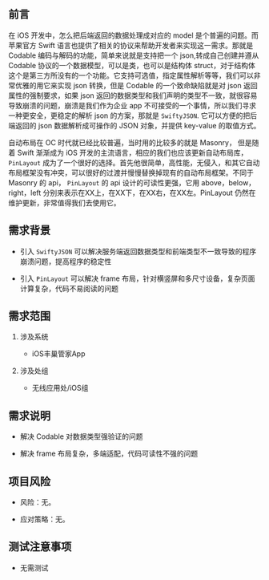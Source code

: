 

## 前言

在 iOS 开发中，怎么把后端返回的数据处理成对应的 model 是个普遍的问题。而苹果官方 Swift 语言也提供了相关的协议来帮助开发者来实现这一需求。那就是 Codable 编码与解码的功能，简单来说就是支持把一个 json,转成自己创建并遵从Codable 协议的一个数据模型，可以是类，也可以是结构体 struct，对于结构体这个是第三方所没有的一个功能。它支持可选值，指定属性解析等等，我们可以非常优雅的用它来实现 json 转换，但是 Codable 的一个致命缺陷就是对 json 返回属性的强制要求，如果 json 返回的数据类型和我们声明的类型不一致，就很容易导致崩溃的问题，崩溃是我们作为企业 app 不可接受的一个事情，所以我们寻求一种更安全，更稳定的解析 json 的方案，那就是 `SwiftyJSON`. 它可以方便的把后端返回的 json 数据解析成可操作的 JSON 对象，并提供 key-value 的取值方式。

自动布局在 OC 时代就已经比较普遍，当时用的比较多的就是 Masonry， 但是随着 Swift 渐渐成为 iOS 开发的主流语言，相应的我们也应该更新自动布局库，`PinLayout` 成为了一个很好的选择。首先他很简单，高性能，无侵入，和其它自动布局框架没有冲突，可以很好的过渡并慢慢替换掉现有的自动布局框架。不同于 Masonry 的 api， `PinLayout` 的 api 设计的可读性更强，它用 above，below，right，left 分别来表示在XX上，在XX下，在XX右，在XX左。PinLayout 仍然在维护更新，非常值得我们去使用它。

## 需求背景

* 引入 `SwiftyJSON` 可以解决服务端返回数据类型和前端类型不一致导致的程序崩溃问题，提高程序的稳定性

* 引入 `PinLayout` 可以解决 frame 布局，针对横竖屏和多尺寸设备，复杂页面计算复杂，代码不易阅读的问题

## 需求范围

1. 涉及系统
	* iOS丰巢管家App

2. 涉及处组
	* 无线应用处/iOS组

## 需求说明

* 解决 Codable 对数据类型强验证的问题

* 解决 frame 布局复杂，多端适配，代码可读性不强的问题

## 项目风险

* 风险：无。

* 应对策略：无。

## 测试注意事项

* 无需测试

